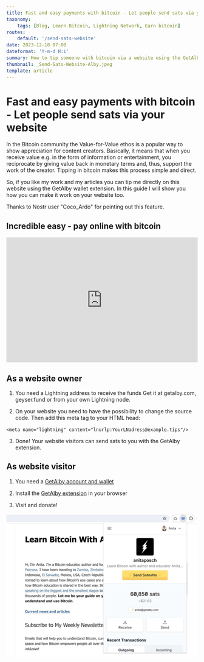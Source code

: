 ```yaml
---
title: Fast and easy payments with bitcoin - Let people send sats via your website
taxonomy:
    tags: [Blog, Learn Bitcoin, Lightning Network, Earn bitcoin]
routes:
    default: '/send-sats-website'
date: 2023-12-18 07:00
dateformat: 'Y-m-d H:i'
summary: How to tip someone with bitcoin via a website using the GetAlby wallet extension. Here is how you can make it work on your website.
thumbnail: _Send-Sats-Website-Alby.jpeg
template: article
---
```


# Fast and easy payments with bitcoin - Let people send sats via your website

In the Bitcoin community the Value-for-Value ethos is a popular way to show appreciation for content creators. Basically, it means that when you receive value e.g. in the form of information or entertainment, you reciprocate by giving value back in monetary terms and, thus, support the work of the creator. Tipping in bitcoin makes this process simple and direct. 

So, if you like my work and my articles you can tip me directly on this website using the GetAlby wallet extension. In this guide I will show you how you can make it work on your website too.

Thanks to Nostr user "Coco_Ardo" for pointing out this feature.

## Incredible easy - pay online with bitcoin

<div style="padding:65.06% 0 0 0;position:relative;"><iframe src="https://player.vimeo.com/video/880399262?h=b2616c5fce&amp;badge=0&amp;autopause=0&amp;quality_selector=1&amp;player_id=0&amp;app_id=58479" frameborder="0" allow="autoplay; fullscreen; picture-in-picture" style="position:absolute;top:0;left:0;width:100%;height:100%;" title="Fast and easy payments online - Send bitcoin via website"></iframe></div>

## As a website owner

1. You need a Lightning address to receive the funds
   Get it at getalby.com, geyser.fund or from your own Lightning node.

2. On your website you need to have the possibility to change the source code. Then add this meta tag to your HTML head:
```
<meta name="lightning" content="lnurlp:YourLNadress@example.tips"/>
```

3. Done! Your website visitors can send sats to you with the GetAlby extension.


## As website visitor

1. You need a [GetAlby account and wallet](https://getalby.com/#alby-account)
   
2. Install the [GetAlby extension](https://getalby.com/#alby-extension) in your browser
   
3. Visit and donate!

![Donate sats via GetAlby extension](_Send-Sats-Website-Alby.jpeg)